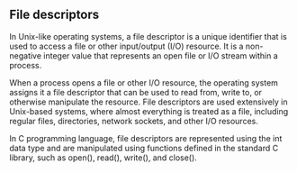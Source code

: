 ## File descriptors

In Unix-like operating systems, a file descriptor is a unique identifier that is used to access a file or other input/output (I/O) resource. 
It is a non-negative integer value that represents an open file or I/O stream within a process.

When a process opens a file or other I/O resource, the operating system assigns it a file descriptor that can be used to read from, write to, or otherwise manipulate the resource. File descriptors are used extensively in Unix-based systems, where almost everything is treated as a file, including regular files, directories, network sockets, and other I/O resources.

In C programming language, file descriptors are represented using the int data type and are manipulated using functions defined in the standard C library, such as open(), read(), write(), and close().
